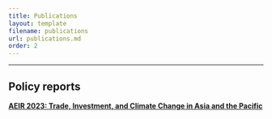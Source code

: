 ```yaml
---
title: Publications
layout: template
filename: publications
url: publications.md
order: 2
---
```


---

## Policy reports 
**[AEIR 2023: Trade, Investment, and Climate Change in Asia and the Pacific](https://www.adb.org/publications/asian-economic-integration-report-2023)**



